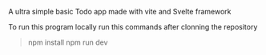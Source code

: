 A ultra simple basic Todo app made with vite and Svelte framework

To run this program locally run this commands after clonning the repository

>npm install
>npm run dev
